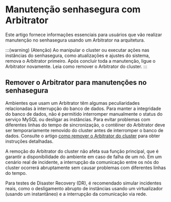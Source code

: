 # Manutenção senhasegura com Arbitrator

Este artigo fornece informações essenciais para usuários que vão realizar manutenção no senhasegura usando um Arbitrator na arquitetura.

:::(warning) (Atenção)
Ao manipular o cluster ou executar ações nas instâncias do senhasegura, como atualizações e ajustes do sistema, remova o Arbitrator primeiro. Após concluir toda a manutenção, ligue o Arbitrator novamente.
Leia como remover o Arbitrator do cluster.
:::

## Remover o Arbitrator para manutenções no senhasegura

Ambientes que usam um Arbitrator têm algumas peculiaridades relacionadas à interrupção do banco de dados. Para manter a integridade do banco de dados, não é permitido interromper manualmente o status do serviço MySQL ou desligar as instâncias. Para evitar problemas com diferentes linhas do tempo de sincronização, o contêiner do Arbitrator deve ser temporariamente removido do cluster antes de interromper o banco de dados. 
Consulte o artigo [como remover o Arbitrator do cluster](/v3-32/docs/arbitrator-remove-arbitrator) para obter instruções detalhadas.

A remoção do Arbitrator do cluster não afeta sua função principal, que é garantir a disponibilidade do ambiente em caso de falha de um nó. Em um cenário real de incidente, a interrupção da comunicação entre os nós do cluster ocorrerá abruptamente sem causar problemas com diferentes linhas do tempo.

Para testes de Disaster Recovery (DR), é recomendado simular incidentes reais, como o desligamento abrupto de instâncias usando um virtualizador (usando um instantâneo) e a interrupção da comunicação via rede.